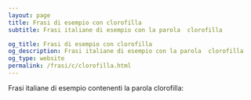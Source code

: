 ```yaml
---
layout: page
title: Frasi di esempio con clorofilla 
subtitle: Frasi italiane di esempio con la parola  clorofilla

og_title: Frasi di esempio con clorofilla 
og_description: Frasi italiane di esempio con la parola  clorofilla
og_type: website
permalink: /frasi/c/clorofilla.html
---
```


Frasi italiane di esempio contenenti la parola clorofilla:


